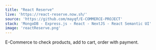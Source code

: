 ```yaml
---
title: "React Reserve"
live: 'https://react-reserve.now.sh/'
source: 'https://github.com/mayqf/E-COMMERCE-PROJECT'
stack: 'MongoDB - Express.js - React - NextJS - React Semantic UI'
image: 'reactReserve.png'
---
```


E-Commerce to check products, add to cart, order with payment.
